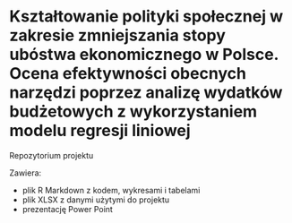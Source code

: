 # Kształtowanie polityki społecznej w zakresie zmniejszania stopy ubóstwa ekonomicznego w Polsce. Ocena efektywności obecnych narzędzi poprzez analizę wydatków budżetowych z wykorzystaniem modelu regresji liniowej
Repozytorium projektu

Zawiera:
- plik R Markdown z kodem, wykresami i tabelami
- plik XLSX z danymi użytymi do projektu
- prezentację Power Point

